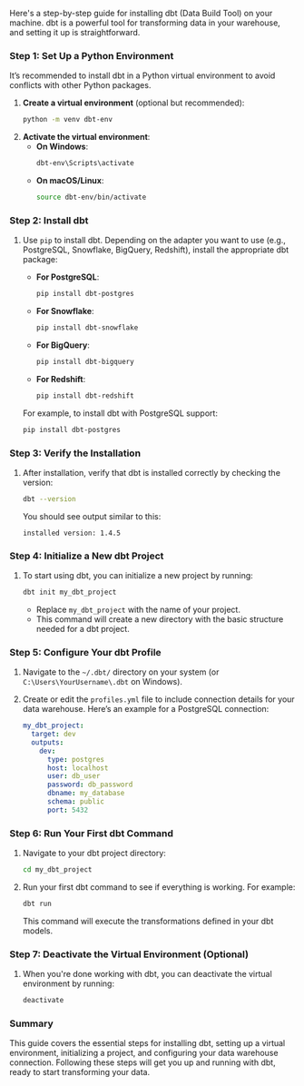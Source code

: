 Here's a step-by-step guide for installing dbt (Data Build Tool) on your machine. dbt is a powerful tool for transforming data in your warehouse, and setting it up is straightforward.

### Step 1: Set Up a Python Environment
It’s recommended to install dbt in a Python virtual environment to avoid conflicts with other Python packages.

1. **Create a virtual environment** (optional but recommended):
   ```bash
   python -m venv dbt-env
   ```
2. **Activate the virtual environment**:
   - **On Windows**:
     ```bash
     dbt-env\Scripts\activate
     ```
   - **On macOS/Linux**:
     ```bash
     source dbt-env/bin/activate
     ```

### Step 2: Install dbt
1. Use `pip` to install dbt. Depending on the adapter you want to use (e.g., PostgreSQL, Snowflake, BigQuery, Redshift), install the appropriate dbt package:
   - **For PostgreSQL**:
     ```bash
     pip install dbt-postgres
     ```
   - **For Snowflake**:
     ```bash
     pip install dbt-snowflake
     ```
   - **For BigQuery**:
     ```bash
     pip install dbt-bigquery
     ```
   - **For Redshift**:
     ```bash
     pip install dbt-redshift
     ```

   For example, to install dbt with PostgreSQL support:
   ```bash
   pip install dbt-postgres
   ```

### Step 3: Verify the Installation
1. After installation, verify that dbt is installed correctly by checking the version:
   ```bash
   dbt --version
   ```

   You should see output similar to this:
   ```
   installed version: 1.4.5
   ```

### Step 4: Initialize a New dbt Project
1. To start using dbt, you can initialize a new project by running:
   ```bash
   dbt init my_dbt_project
   ```
   - Replace `my_dbt_project` with the name of your project.
   - This command will create a new directory with the basic structure needed for a dbt project.

### Step 5: Configure Your dbt Profile
1. Navigate to the `~/.dbt/` directory on your system (or `C:\Users\YourUsername\.dbt` on Windows).
2. Create or edit the `profiles.yml` file to include connection details for your data warehouse. Here’s an example for a PostgreSQL connection:

   ```yaml
   my_dbt_project:
     target: dev
     outputs:
       dev:
         type: postgres
         host: localhost
         user: db_user
         password: db_password
         dbname: my_database
         schema: public
         port: 5432
   ```

### Step 6: Run Your First dbt Command
1. Navigate to your dbt project directory:
   ```bash
   cd my_dbt_project
   ```
2. Run your first dbt command to see if everything is working. For example:
   ```bash
   dbt run
   ```

   This command will execute the transformations defined in your dbt models.

### Step 7: Deactivate the Virtual Environment (Optional)
1. When you're done working with dbt, you can deactivate the virtual environment by running:
   ```bash
   deactivate
   ```

### Summary
This guide covers the essential steps for installing dbt, setting up a virtual environment, initializing a project, and configuring your data warehouse connection. Following these steps will get you up and running with dbt, ready to start transforming your data.
